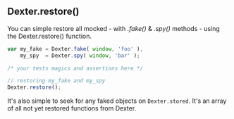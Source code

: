 ## Dexter.restore()

You can simple restore all mocked - with _.fake()_ & _.spy()_ methods - using the Dexter.restore() function.

```javascript
var my_fake = Dexter.fake( window, 'foo' ),
    my_spy  = Dexter.spy( window, 'bar' );

/* your tests magics and assertions here */ 

// restoring my_fake and my_spy
Dexter.restore();
```

It's also simple to seek for any faked objects on `Dexter.stored`. It's an array of all not yet restored functions from Dexter.